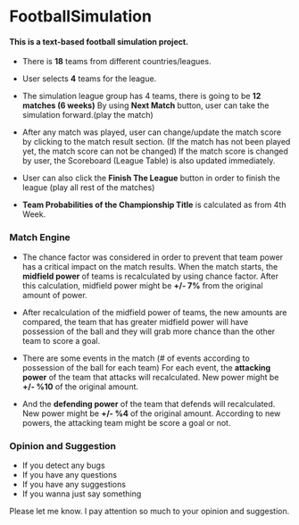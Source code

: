 # FootballSimulation

#### This is a text-based football simulation project. 
* There is **18** teams from different countries/leagues. 
* User selects **4** teams for the league. 

* The simulation league group has 4 teams, there is going to be **12 matches (6 weeks)**
By using **Next Match** button, user can take the simulation forward.(play the match)

* After any match was played, user can change/update the match score by clicking to the match result section. (If the match has not been played yet, the match score can not be changed) 
If the match score is changed by user, the Scoreboard (League Table) is also updated immediately. 

* User can also click the **Finish The League** button in order to finish the league (play all rest of the matches)

* **Team Probabilities of the Championship Title** is calculated as from 4th Week. 

### Match Engine
* The chance factor was considered in order to prevent that team power has a critical impact on the match results. 
When the match starts, the **midfield power** of teams is recalculated by using chance factor. After this calculation, midfield power might be **+/- 7%** from the original amount of power. 

* After recalculation of the midfield power of teams, the new amounts are compared, the team that has greater midfield power will have possession of the ball and they will grab more chance than the other team to score a goal. 

* There are some events in the match (# of events according to possession of the ball for each team) 
For each event, the **attacking power** of the team that attacks will recalculated. New power might be **+/- %10** of the original amount. 
* And the **defending power** of the team that defends will recalculated. New power might be **+/- %4** of the original amount. 
According to new powers, the attacking team might be score a goal or not. 

### Opinion and Suggestion

- If you detect any bugs
- If you have any questions
- If you have any suggestions
- If you wanna just say something

Please let me know. I pay attention so much to your opinion and suggestion.
